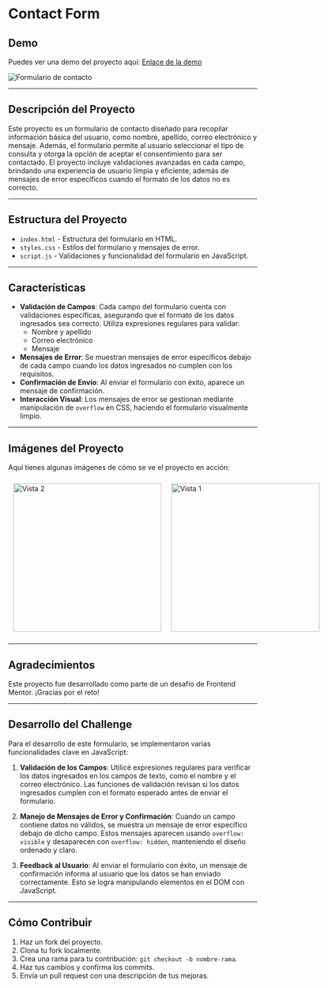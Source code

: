 # Contact Form

## Demo
Puedes ver una demo del proyecto aquí: [Enlace de la demo](https://juserdev.github.io/09-JS-Challenge/)

![Formulario de contacto](https://res.cloudinary.com/dz209s6jk/image/upload/v1715865267/Challenges/ianldfh3rogt7m3kbzml.jpg)

---

## Descripción del Proyecto
Este proyecto es un formulario de contacto diseñado para recopilar información básica del usuario, como nombre, apellido, correo electrónico y mensaje. Además, el formulario permite al usuario seleccionar el tipo de consulta y otorga la opción de aceptar el consentimiento para ser contactado. El proyecto incluye validaciones avanzadas en cada campo, brindando una experiencia de usuario limpia y eficiente, además de mensajes de error específicos cuando el formato de los datos no es correcto.

---

## Estructura del Proyecto
- `index.html` - Estructura del formulario en HTML.
- `styles.css` - Estilos del formulario y mensajes de error.
- `script.js` - Validaciones y funcionalidad del formulario en JavaScript.

---

## Características
- **Validación de Campos**: Cada campo del formulario cuenta con validaciones específicas, asegurando que el formato de los datos ingresados sea correcto. Utiliza expresiones regulares para validar:
  - Nombre y apellido
  - Correo electrónico
  - Mensaje
- **Mensajes de Error**: Se muestran mensajes de error específicos debajo de cada campo cuando los datos ingresados no cumplen con los requisitos.
- **Confirmación de Envío**: Al enviar el formulario con éxito, aparece un mensaje de confirmación.
- **Interacción Visual**: Los mensajes de error se gestionan mediante manipulación de `overflow` en CSS, haciendo el formulario visualmente limpio.

---

## Imágenes del Proyecto
Aquí tienes algunas imágenes de cómo se ve el proyecto en acción:

<div style="display: flex; justify-content: space-between;">
    <img src="https://res.cloudinary.com/dz209s6jk/image/upload/v1715865267/Challenges/itjgreesah1li10afwll.jpg" alt="Vista 2" style="height: 300px; width: auto; margin: 10px;">
    <img src="https://res.cloudinary.com/dz209s6jk/image/upload/v1715865267/Challenges/ianldfh3rogt7m3kbzml.jpg" alt="Vista 1" style="height: 300px; width: auto; margin: 10px;">
</div>


---

## Agradecimientos
Este proyecto fue desarrollado como parte de un desafío de Frontend Mentor. ¡Gracias por el reto!

---

## Desarrollo del Challenge
Para el desarrollo de este formulario, se implementaron varias funcionalidades clave en JavaScript:

1. **Validación de los Campos**: Utilicé expresiones regulares para verificar los datos ingresados en los campos de texto, como el nombre y el correo electrónico. Las funciones de validación revisan si los datos ingresados cumplen con el formato esperado antes de enviar el formulario.
  
2. **Manejo de Mensajes de Error y Confirmación**: Cuando un campo contiene datos no válidos, se muestra un mensaje de error específico debajo de dicho campo. Estos mensajes aparecen usando `overflow: visible` y desaparecen con `overflow: hidden`, manteniendo el diseño ordenado y claro.
  
3. **Feedback al Usuario**: Al enviar el formulario con éxito, un mensaje de confirmación informa al usuario que los datos se han enviado correctamente. Esto se logra manipulando elementos en el DOM con JavaScript.

---

## Cómo Contribuir
1. Haz un fork del proyecto.
2. Clona tu fork localmente.
3. Crea una rama para tu contribución: `git checkout -b nombre-rama`.
4. Haz tus cambios y confirma los commits.
5. Envía un pull request con una descripción de tus mejoras.